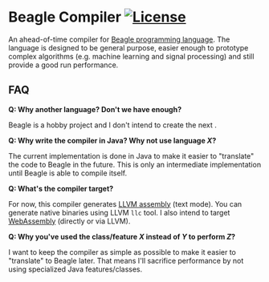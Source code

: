 # Beagle Compiler  [![License](https://img.shields.io/badge/License-Apache%202.0-blue.svg)](https://opensource.org/licenses/Apache-2.0)

An ahead-of-time compiler for [Beagle programming language](http://github.com/brunexgeek/beagle-docs). The language is designed to be general purpose, easier enough to prototype complex algorithms (e.g. machine learning and signal processing) and still provide a good run performance.

## FAQ

**Q: Why another language? Don't we have enough?**

Beagle is a hobby project and I don't intend to create the next *<insert a popular programming language here>*. 

**Q: Why write the compiler in Java? Why not use language *X*?**

The current implementation is done in Java to make it easier to "translate" the code to Beagle in the future. This is only an intermediate implementation until Beagle is able to compile itself.

**Q: What's the compiler target?**

For now, this compiler generates [LLVM assembly](https://llvm.org/docs/LangRef.html) (text mode). You can generate native binaries using LLVM `llc` tool. I also intend to target [WebAssembly](http://webassembly.org/) (directly or via LLVM).

**Q: Why you've used the class/feature *X* instead of *Y* to perform *Z*?**

I want to keep the compiler as simple as possible to make it easier to "translate" to Beagle later. That means I'll sacrifice performance by not using specialized Java features/classes.